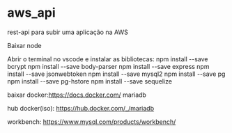# aws_api
rest-api para subir uma aplicação na AWS

Baixar node

Abrir o terminal no vscode e instalar as bibliotecas:
npm install --save bcrypt
npm install --save body-parser
npm install --save express
npm install --save jsonwebtoken
npm install --save mysql2
npm install --save pg
npm install --save pg-hstore
npm install --save sequelize

baixar docker:https://docs.docker.com/
mariadb

hub docker(iso): https://hub.docker.com/_/mariadb

workbench: https://www.mysql.com/products/workbench/


